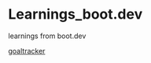 # Learnings_boot.dev
 learnings from boot.dev

[goaltracker](https://docs.google.com/spreadsheets/d/e/2PACX-1vQxnVk7juJCwyqcDpaGG1zOVsNUTH7hZiajP6rTQ3aL275ZoAQmR8ZKn9TMG14C4PcbJ-DxCJbz5RIU/pubhtml?gid=1090526237&single=true)



